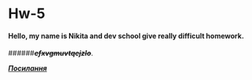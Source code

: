 # Hw-5
#### Hello, my name is Nikita and dev school give really difficult homework.
######~~***efxvgmuvtqejzlo***~~.

[***Посилання***](https://uk.wikipedia.org/wiki/%D0%9F%D0%BE%D1%81%D0%B8%D0%BB%D0%B0%D0%BD%D0%BD%D1%8F)

